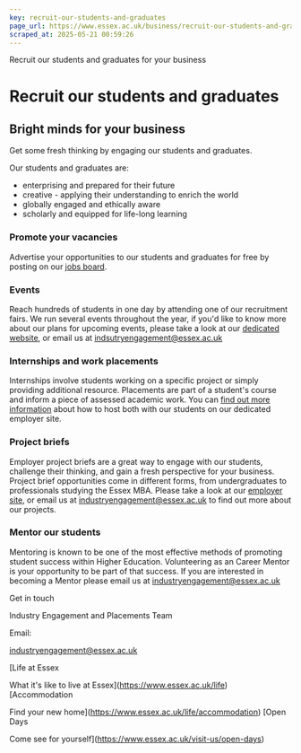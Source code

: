 ```yaml
---
key: recruit-our-students-and-graduates
page_url: https://www.essex.ac.uk/business/recruit-our-students-and-graduates
scraped_at: 2025-05-21 00:59:26
---
```


Recruit our students and graduates for your business

# Recruit our students and graduates

## Bright minds for your business

Get some fresh thinking by engaging our students and graduates.

Our students and graduates are:

* enterprising and prepared for their future
* creative - applying their understanding to enrich the world
* globally engaged and ethically aware
* scholarly and equipped for life-long learning

### Promote your vacancies

Advertise your opportunities to our students and graduates for free by posting on our [jobs board](https://central-identity.careerhub.co.uk/Login?ReturnUrl=%2Fconnect%2Fauthorize%2Fcallback%3Fclient_id%3Dessex%26nonce%3D8b34187bf31a454398b921108cc01920%26redirect_uri%3Dhttps%253A%252F%252Femployers.careerhub.essex.ac.uk%26response_type%3Dtoken%2520id_token%26scope%3Dopenid%2520email%2520profile%2520phone%2520api.write%2520identity.tokens%26state%3D5e00a8d47b504a9d9c8dd77494808b97).

### Events

Reach hundreds of students in one day by attending one of our recruitment fairs. We run several events throughout the year, if you'd like to know more about our plans for upcoming events, please take a look at our [dedicated website](https://employers.careerhub.essex.ac.uk/), or email us at [indsutryengagement@essex.ac.uk](mailto:indsutryengagement@essex.ac.uk)

### Internships and work placements

Internships involve students working on a specific project or simply providing additional resource. Placements are part of a student's course and inform a piece of assessed academic work. You can [find out more information](https://employers.careerhub.essex.ac.uk/) about how to host both with our students on our dedicated employer site.

### Project briefs

Employer project briefs are a great way to engage with our students, challenge their thinking, and gain a fresh perspective for your business. Project brief opportunities come in different forms, from undergraduates to professionals studying the Essex MBA. Please take a look at our [employer site](https://employers.careerhub.essex.ac.uk/), or email us at [industryengagement@essex.ac.uk](mailto:industryengagement@essex.ac.uk) to find out more about our projects.

### Mentor our students

Mentoring is known to be one of the most effective methods of promoting student success within Higher Education. Volunteering as an Career Mentor is your opportunity to be part of that success. If you are interested in becoming a Mentor please email us at [industryengagement@essex.ac.uk](mailto:industryengagement@essex.ac.uk)

Get in touch

Industry Engagement and Placements Team
 

Email:

[industryengagement@essex.ac.uk](mailto:industryengagement@essex.ac.uk)

[Life at Essex

What it's like to live at Essex](https://www.essex.ac.uk/life)
[Accommodation

Find your new home](https://www.essex.ac.uk/life/accommodation)
[Open Days

Come see for yourself](https://www.essex.ac.uk/visit-us/open-days)
